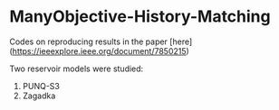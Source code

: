 # ManyObjective-History-Matching

Codes on reproducing results in the paper [here] (https://ieeexplore.ieee.org/document/7850215)

Two reservoir models were studied:

1. PUNQ-S3
2. Zagadka
